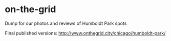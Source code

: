 # on-the-grid
Dump for our photos and reviews of Humboldt Park spots

Final published versions: http://www.onthegrid.city/chicago/humboldt-park/
